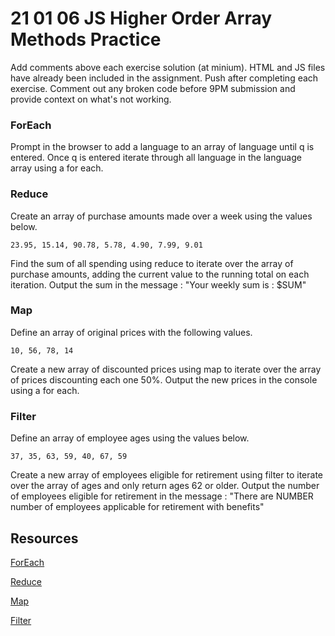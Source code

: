 # 21 01 06 JS Higher Order Array Methods Practice

Add comments above each exercise solution (at minium). HTML and JS files have already been included in the assignment. Push after completing each exercise. Comment out any broken code before 9PM submission and provide context on what's not working. 


### ForEach
Prompt in the browser to add a language to an array of language until q is entered. Once q is entered iterate through all language in the language array using a for each. 

### Reduce
Create an array of purchase amounts made over a week using the values below.
```
23.95, 15.14, 90.78, 5.78, 4.90, 7.99, 9.01
```
Find the sum of all spending using reduce to iterate over the array of purchase amounts, adding the current value to the running total on each iteration. Output the sum in the message : "Your weekly sum is : $SUM"

### Map
Define an array of original prices with the following values.
```
10, 56, 78, 14
```
Create a new array of discounted prices using map to iterate over the array of prices discounting each one 50%. Output the new prices in the console using a for each.

### Filter
Define an array of employee ages using the values below.
```
37, 35, 63, 59, 40, 67, 59
```
Create a new array of employees eligible for retirement using filter to iterate over the array of ages and only return ages 62 or older. Output the number of employees eligible for retirement in the message : "There are NUMBER number of employees applicable for retirement with benefits"
 

## Resources

[ForEach](https://developer.mozilla.org/en-US/docs/Web/JavaScript/Reference/Global_Objects/Array/forEach)

[Reduce](https://developer.mozilla.org/en-US/docs/Web/JavaScript/Reference/Global_Objects/Array/reduce)

[Map](https://developer.mozilla.org/en-US/docs/Web/JavaScript/Reference/Global_Objects/Array/map)

[Filter](https://developer.mozilla.org/en-US/docs/Web/JavaScript/Reference/Global_Objects/Array/filter)
